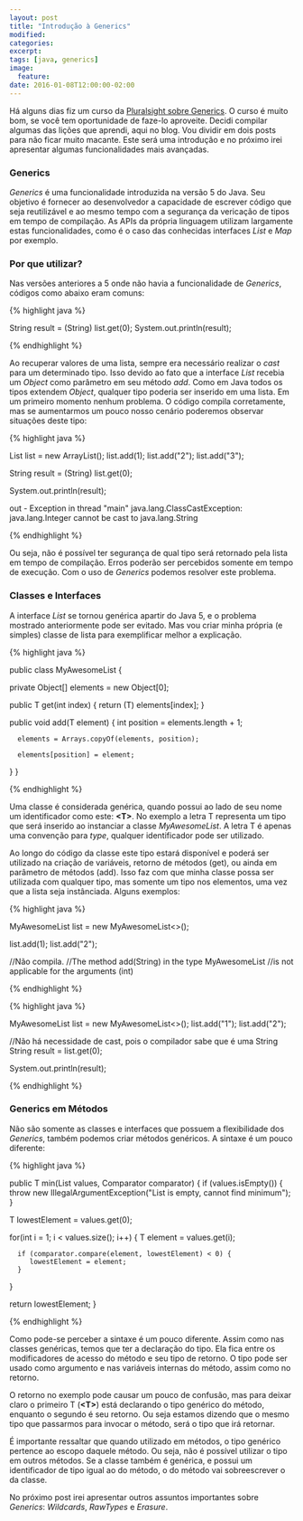 ```yaml
---
layout: post
title: "Introdução à Generics"
modified:
categories: 
excerpt:
tags: [java, generics]
image:
  feature:
date: 2016-01-08T12:00:00-02:00
---
```


Há alguns dias fiz um curso da [Pluralsight sobre Generics](https://app.pluralsight.com/library/courses/java-generics/table-of-contents). O curso é muito bom, se você tem oportunidade de faze-lo aproveite. Decidi compilar algumas das lições que aprendi, aqui no blog. Vou dividir em dois posts para não ficar muito macante. Este será uma introdução e no próximo irei apresentar algumas funcionalidades mais avançadas.

### Generics

*Generics* é uma funcionalidade introduzida na versão 5 do Java. Seu objetivo é fornecer ao desenvolvedor a capacidade de escrever código que seja reutilizável e ao mesmo tempo com a segurança da vericação de tipos em tempo de compilação. As APIs da própria linguagem utilizam largamente estas funcionalidades, como é o caso das conhecidas interfaces *List* e *Map* por exemplo.

### Por que utilizar?

Nas versões anteriores a 5 onde não havia a funcionalidade de *Generics*, códigos como abaixo eram comuns:

{% highlight java %}

String result = (String) list.get(0);
System.out.println(result);

{% endhighlight %}

Ao recuperar valores de uma lista, sempre era necessário realizar o *cast* para um determinado tipo. Isso devido ao fato que a interface *List* recebia um *Object* como parâmetro em seu método *add*. Como em Java todos os tipos extendem *Object*, qualquer tipo poderia ser inserido em uma lista. Em um primeiro momento nenhum problema. O código compila corretamente, mas se aumentarmos um pouco nosso cenário poderemos observar situações deste tipo:

{% highlight java %}

List list = new ArrayList();
list.add(1);
list.add("2");
list.add("3");

String result = (String) list.get(0);

System.out.println(result);

out - Exception in thread "main" java.lang.ClassCastException:
 java.lang.Integer cannot be cast to java.lang.String

{% endhighlight %}

Ou seja, não é possível ter segurança de qual tipo será retornado pela lista em tempo de compilação. Erros poderão ser percebidos somente em tempo de execução. Com o uso de *Generics* podemos resolver este problema. 

### Classes e Interfaces

A interface *List* se tornou genérica apartir do Java 5, e o problema mostrado anteriormente pode ser evitado. Mas vou criar minha própria (e simples) classe de lista para exemplificar melhor a explicação.

{% highlight java %}

public class MyAwesomeList<T> {
	
   private Object[] elements = new Object[0];

   public T get(int index) {
      return (T) elements[index];
   }

   public void add(T element) {
      int position = elements.length + 1;
	
      elements = Arrays.copyOf(elements, position);
	
      elements[position] = element;
   }
}

{% endhighlight %}

Uma classe é considerada genérica, quando possui ao lado de seu nome um identificador como este: **\<T\>**. No exemplo a letra T representa um tipo que será inserido ao instanciar a classe *MyAwesomeList*. A letra T é apenas uma convenção para *type*, qualquer identificador pode ser utilizado.

Ao longo do código da classe este tipo estará disponível e poderá ser utilizado na criação de variáveis, retorno de métodos (get), ou ainda em parâmetro de métodos (add). Isso faz com que minha classe possa ser utilizada com qualquer tipo, mas somente um tipo nos elementos, uma vez que a lista seja instânciada. Alguns exemplos:

{% highlight java %}

MyAwesomeList<String> list = new MyAwesomeList<>();

list.add(1);
list.add("2");

//Não compila. 
//The method add(String) in the type MyAwesomeList<String>
//is not applicable for the arguments (int)

{% endhighlight %}

{% highlight java %}

MyAwesomeList<String> list = new MyAwesomeList<>();
list.add("1");
list.add("2");

//Não há necessidade de cast, pois o compilador sabe que é uma String
String result = list.get(0);

System.out.println(result);

{% endhighlight %}

### Generics em Métodos

Não são somente as classes e interfaces que possuem a flexibilidade dos *Generics*, também podemos criar métodos genéricos. A sintaxe é um pouco diferente:

{% highlight java %}

public <T> T min(List<T> values, Comparator<T> comparator) {
   if (values.isEmpty()) {
      throw new IllegalArgumentException("List is empty, cannot find minimum");
   }
	
   T lowestElement = values.get(0);
	
   for(int i = 1; i < values.size(); i++) {
      T element = values.get(i);
		
      if (comparator.compare(element, lowestElement) < 0) {
         lowestElement = element;
      }
   }
	
   return lowestElement;
}

{% endhighlight %}

Como pode-se perceber a sintaxe é um pouco diferente. Assim como nas classes genéricas, temos que ter a declaração do tipo. Ela fica entre os modificadores de acesso do método e seu tipo de retorno. O tipo pode ser usado como argumento e nas variáveis internas do método, assim como no retorno.

O retorno no exemplo pode causar um pouco de confusão, mas para deixar claro o primeiro T (**\<T\>**) está declarando o tipo genérico do método, enquanto o segundo é seu retorno. Ou seja estamos dizendo que o mesmo tipo que passarmos para invocar o método, será o tipo que irá retornar.

É importante ressaltar que quando utilizado em métodos, o tipo genérico pertence ao escopo daquele método. Ou seja, não é possível utilizar o tipo em outros métodos. Se a classe também é genérica, e possui um identificador de tipo igual ao do método, o do método vai sobreescrever o da classe.

No próximo post irei apresentar outros assuntos importantes sobre *Generics*: *Wildcards*, *RawTypes* e *Erasure*. 